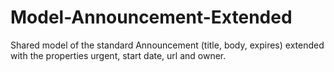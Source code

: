 # Model-Announcement-Extended

Shared model of the standard Announcement (title, body, expires) extended with the properties urgent, start date, url and owner.
